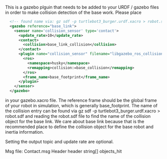 This is a gazebo plguin that needs to be added to your URDF / gazebo files in order to make collision detection of the base work.
Please place
``` xml
  <!-- found name via: gz sdf -p turtlebot3_burger.urdf.xacro > robot.sdf -->
  <gazebo reference="base_link">
    <sensor name='collision_sensor' type='contact'>
      <update_rate>10</update_rate>
      <contact>
        <collision>base_link_collision</collision>
      </contact>
      <plugin name="collision_sensor" filename="libgazebo_ros_collision.so">
        <ros>
          <namespace>husky</namespace>
          <remapping>collision:=base_collision</remapping>
        </ros>
        <frame_name>base_footprint</frame_name>
      </plugin>
    </sensor>
  </gazebo>
``` 
in your gazebo.xacro file. The reference frame should be the global frame of your robot in simulation, which is generally base_footprint. The name of the collision entry can be found via gz sdf -p turtlebot3_burger.urdf.xacro > robot.sdf and reading the robot.sdf file to find the name of the collision object for the base link. We care about base link because that is the recommended place to define the collision object for the base robot and inertia information.

Setting the output topic and update rate are optional.


Msg file: Contact.msg
Header header
string[] objects_hit
